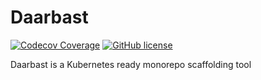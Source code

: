 # Daarbast

[![Codecov Coverage](https://img.shields.io/codecov/c/github/ashkan-pm/daarbast/master.svg)](https://codecov.io/gh/ashkan-pm/daarbast/) [![GitHub license](https://img.shields.io/badge/license-MIT-blue.svg)](https://github.com/ashkan-pm/daarbast/blob/master/LICENSE)

Daarbast is a Kubernetes ready monorepo scaffolding tool
